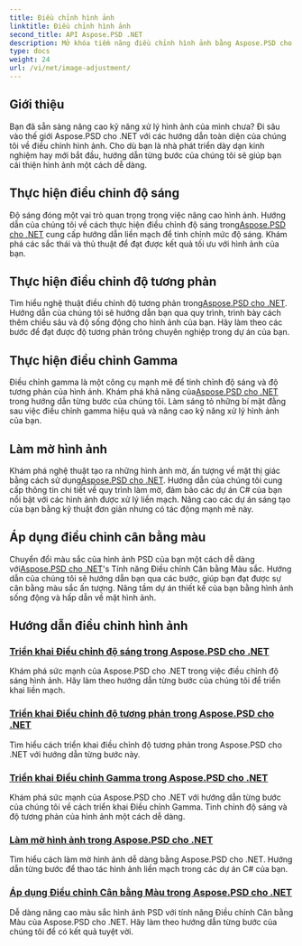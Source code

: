 ```yaml
---
title: Điều chỉnh hình ảnh
linktitle: Điều chỉnh hình ảnh
second_title: API Aspose.PSD .NET
description: Mở khóa tiềm năng điều chỉnh hình ảnh bằng Aspose.PSD cho .NET. Khám phá các hướng dẫn về độ sáng, độ tương phản và cân bằng màu sắc để làm chủ thao tác hình ảnh.
type: docs
weight: 24
url: /vi/net/image-adjustment/
---
```

## Giới thiệu

Bạn đã sẵn sàng nâng cao kỹ năng xử lý hình ảnh của mình chưa? Đi sâu vào thế giới Aspose.PSD cho .NET với các hướng dẫn toàn diện của chúng tôi về điều chỉnh hình ảnh. Cho dù bạn là nhà phát triển dày dạn kinh nghiệm hay mới bắt đầu, hướng dẫn từng bước của chúng tôi sẽ giúp bạn cải thiện hình ảnh một cách dễ dàng.

## Thực hiện điều chỉnh độ sáng

 Độ sáng đóng một vai trò quan trọng trong việc nâng cao hình ảnh. Hướng dẫn của chúng tôi về cách thực hiện điều chỉnh độ sáng trong[Aspose.PSD cho .NET](./brightness-adjustment/) cung cấp hướng dẫn liền mạch để tinh chỉnh mức độ sáng. Khám phá các sắc thái và thủ thuật để đạt được kết quả tối ưu với hình ảnh của bạn.

## Thực hiện điều chỉnh độ tương phản

 Tìm hiểu nghệ thuật điều chỉnh độ tương phản trong[Aspose.PSD cho .NET](./contrast-adjustment/). Hướng dẫn của chúng tôi sẽ hướng dẫn bạn qua quy trình, trình bày cách thêm chiều sâu và độ sống động cho hình ảnh của bạn. Hãy làm theo các bước để đạt được độ tương phản trông chuyên nghiệp trong dự án của bạn.

## Thực hiện điều chỉnh Gamma

Điều chỉnh gamma là một công cụ mạnh mẽ để tinh chỉnh độ sáng và độ tương phản của hình ảnh. Khám phá khả năng của[Aspose.PSD cho .NET](./gamma-adjustment/) trong hướng dẫn từng bước của chúng tôi. Làm sáng tỏ những bí mật đằng sau việc điều chỉnh gamma hiệu quả và nâng cao kỹ năng xử lý hình ảnh của bạn.

## Làm mờ hình ảnh

 Khám phá nghệ thuật tạo ra những hình ảnh mờ, ấn tượng về mặt thị giác bằng cách sử dụng[Aspose.PSD cho .NET](./blur-image/). Hướng dẫn của chúng tôi cung cấp thông tin chi tiết về quy trình làm mờ, đảm bảo các dự án C# của bạn nổi bật với các hình ảnh được xử lý liền mạch. Nâng cao các dự án sáng tạo của bạn bằng kỹ thuật đơn giản nhưng có tác động mạnh mẽ này.

## Áp dụng điều chỉnh cân bằng màu

 Chuyển đổi màu sắc của hình ảnh PSD của bạn một cách dễ dàng với[Aspose.PSD cho .NET](./color-balance-adjustment/)'s Tính năng Điều chỉnh Cân bằng Màu sắc. Hướng dẫn của chúng tôi sẽ hướng dẫn bạn qua các bước, giúp bạn đạt được sự cân bằng màu sắc ấn tượng. Nâng tầm dự án thiết kế của bạn bằng hình ảnh sống động và hấp dẫn về mặt hình ảnh.

## Hướng dẫn điều chỉnh hình ảnh
### [Triển khai Điều chỉnh độ sáng trong Aspose.PSD cho .NET](./brightness-adjustment/)
Khám phá sức mạnh của Aspose.PSD cho .NET trong việc điều chỉnh độ sáng hình ảnh. Hãy làm theo hướng dẫn từng bước của chúng tôi để triển khai liền mạch.
### [Triển khai Điều chỉnh độ tương phản trong Aspose.PSD cho .NET](./contrast-adjustment/)
Tìm hiểu cách triển khai điều chỉnh độ tương phản trong Aspose.PSD cho .NET với hướng dẫn từng bước này.
### [Triển khai Điều chỉnh Gamma trong Aspose.PSD cho .NET](./gamma-adjustment/)
Khám phá sức mạnh của Aspose.PSD cho .NET với hướng dẫn từng bước của chúng tôi về cách triển khai Điều chỉnh Gamma. Tinh chỉnh độ sáng và độ tương phản của hình ảnh một cách dễ dàng.
### [Làm mờ hình ảnh trong Aspose.PSD cho .NET](./blur-image/)
Tìm hiểu cách làm mờ hình ảnh dễ dàng bằng Aspose.PSD cho .NET. Hướng dẫn từng bước để thao tác hình ảnh liền mạch trong các dự án C# của bạn.
### [Áp dụng Điều chỉnh Cân bằng Màu trong Aspose.PSD cho .NET](./color-balance-adjustment/)
Dễ dàng nâng cao màu sắc hình ảnh PSD với tính năng Điều chỉnh Cân bằng Màu của Aspose.PSD cho .NET. Hãy làm theo hướng dẫn từng bước của chúng tôi để có kết quả tuyệt vời.